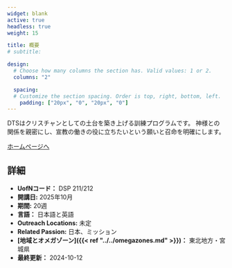 ```yaml
---
widget: blank
active: true
headless: true
weight: 15

title: 概要
# subtitle:

design:
  # Choose how many columns the section has. Valid values: 1 or 2.
  columns: "2"

  spacing:
  # Customize the section spacing. Order is top, right, bottom, left.
    padding: ["20px", "0", "20px", "0"]
---
```


DTSはクリスチャンとしての土台を築き上げる訓練プログラムです。
神様との関係を親密にし、宣教の働きの役に立ちたいという願いと召命を明確にします。

[ホームページへ](https://www.ywamsendai.org/ja/dts)

## 詳細

* **UofNコード：** DSP 211/212
* **開講日:** 2025年10月
* **期間:** 20週
* **言語：** 日本語と英語
* **Outreach Locations:** 未定
* **Related Passion:** 日本、ミッション
* **[地域とオメガゾーン]({{< ref "../../omegazones.md" >}})：** 東北地方・宮城県
* **最終更新：** 2024-10-12

